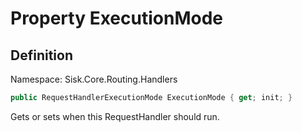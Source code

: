 # Property ExecutionMode

## Definition
Namespace: Sisk.Core.Routing.Handlers

```csharp
public RequestHandlerExecutionMode ExecutionMode { get; init; }
```

Gets or sets when this RequestHandler should run.

